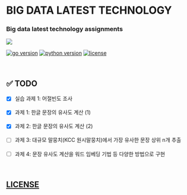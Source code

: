 # BIG DATA LATEST TECHNOLOGY

### Big data latest technology assignments

<img src="https://www.analyticsinsight.net/wp-content/uploads/2019/11/Next-for-Big-Data.jpg">

<br>

[![go version](https://img.shields.io/badge/go-1.14-00add8)](https://go.dev/)
[![python version](https://img.shields.io/badge/python-3.7.7-4B8BBE)](https://www.python.org/)
[![license](https://img.shields.io/badge/license-GPL-blue)](https://github.com/joshua-dev/bigdata/blob/master/LICENSE)

<br>

## :white_check_mark: TODO

- [x] 실습 과제 1: 어절빈도 조사
<br><br>
- [x] 과제 1: 한글 문장의 유사도 계산 (1)
<br><br>
- [x] 과제 2: 한글 문장의 유사도 계산 (2)
<br><br>
- [ ] 과제 3: 대규모 말뭉치(KCC 원시말뭉치)에서 가장 유사한 문장 상위 n개 추출
<br><br>
- [ ] 과제 4: 문장 유사도 계산을 워드 임베딩 기법 등 다양한 방법으로 구현

<br>

## [LICENSE](https://github.com/joshua-dev/bigdata/blob/master/LICENSE)

